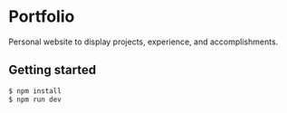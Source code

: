 # Portfolio

Personal website to display projects, experience, and accomplishments.

## Getting started

```bash
$ npm install
$ npm run dev
```
